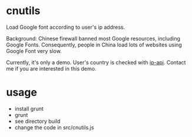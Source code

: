 cnutils
=======

Load Google font according to user's ip address. 

Background: Chinese firewall banned most Google resources, including Google Fonts. Consequently, people in China load lots of websites using Google Font very slow.

Currently, it's only a demo. User's country is checked with [ip-api](http://ip-api.com). Contact me if you are interested in this demo.

usage
====
-  install grunt
-  grunt
-  see directory build
-  change the code in src/cnutils.js
